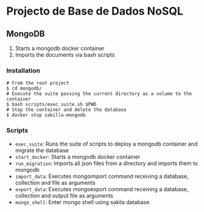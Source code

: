 # Projecto de Base de Dados NoSQL

## MongoDB

1. Starts a mongodb docker container
2. Imports the documents via bash scripts

### Installation

```shell
# From the root project
$ cd mongodb/
# Execute the suite passing the current directory as a volume to the container
$ bash scripts/exec_suite.sh $PWD
# Stop the container and delete the database
$ docker stop sakilla-mongodb
```

### Scripts

- `exec_suite`: Runs the suite of scripts to deploy a mongodb container and migrate the database
- `start_docker`: Starts a mongodb docker container
- `run_migration`: Imports all json files from a directory and imports them to mongodb
- `import_data`: Executes mongoimport command receiving a database, collection and file as arguments
- `export_data`: Executes mongoexport command receiving a database, collection and output file as arguments
- `mongo_shell`: Enter mongo shell using sakila database
